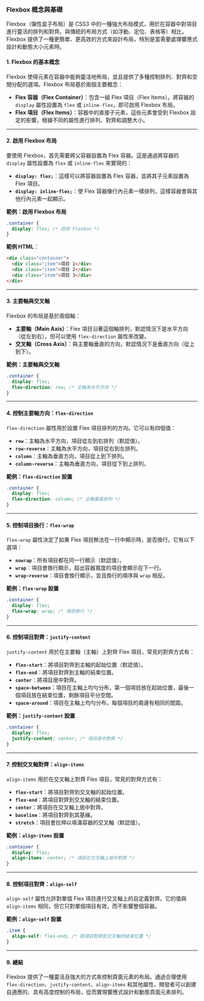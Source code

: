 ### **Flexbox 概念與基礎**

Flexbox（彈性盒子布局）是 CSS3 中的一種強大布局模式，用於在容器中對項目進行靈活的排列和對齊。與傳統的布局方式（如浮動、定位、表格等）相比，Flexbox 提供了一種更簡單、更高效的方式來設計布局，特別是當需要處理響應式設計和動態大小元素時。

#### 1. **Flexbox 的基本概念**

Flexbox 使得元素在容器中能夠靈活地佈局，並且提供了多種控制排列、對齊和空間分配的選項。Flexbox 布局基於兩個主要概念：
- **Flex 容器（Flex Container）**：包含一組 Flex 項目（Flex Items）。將容器的 `display` 屬性設置為 `flex` 或 `inline-flex`，即可啟用 Flexbox 布局。
- **Flex 項目（Flex Items）**：容器中的直接子元素，這些元素會受到 Flexbox 設定的影響，根據不同的屬性進行排列、對齊和調整大小。

---

#### 2. **啟用 Flexbox 布局**

要使用 Flexbox，首先需要將父容器設置為 Flex 容器。這是通過將容器的 `display` 屬性設置為 `flex` 或 `inline-flex` 來實現的：
- **`display: flex;`**：這樣可以將容器設置為 Flex 容器，並將其子元素設置為 Flex 項目。
- **`display: inline-flex;`**：使 Flex 容器像行內元素一樣排列，這樣容器會與其他行內元素一起顯示。

**範例：啟用 Flexbox 布局**

```css
.container {
  display: flex; /* 啟用 Flexbox */
}
```

**範例 HTML**：

```html
<div class="container">
  <div class="item">項目 1</div>
  <div class="item">項目 2</div>
  <div class="item">項目 3</div>
</div>
```

---

#### 3. **主要軸與交叉軸**

Flexbox 的布局是基於兩個軸：
- **主要軸（Main Axis）**：Flex 項目沿著這個軸排列，默認情況下是水平方向（從左到右），但可以使用 `flex-direction` 屬性來改變。
- **交叉軸（Cross Axis）**：與主要軸垂直的方向，默認情況下是垂直方向（從上到下）。

**範例：主要軸與交叉軸**

```css
.container {
  display: flex;
  flex-direction: row; /* 主軸為水平方向 */
}
```

---

#### 4. **控制主要軸方向：`flex-direction`**

`flex-direction` 屬性用於設置 Flex 項目排列的方向。它可以有四個值：
- **`row`**：主軸為水平方向，項目從左到右排列（默認值）。
- **`row-reverse`**：主軸為水平方向，項目從右到左排列。
- **`column`**：主軸為垂直方向，項目從上到下排列。
- **`column-reverse`**：主軸為垂直方向，項目從下到上排列。

**範例：`flex-direction` 設置**

```css
.container {
  display: flex;
  flex-direction: column; /* 主軸垂直排列 */
}
```

---

#### 5. **控制項目換行：`flex-wrap`**

`flex-wrap` 屬性決定了如果 Flex 項目無法在一行中顯示時，是否換行。它有以下選項：
- **`nowrap`**：所有項目都在同一行顯示（默認值）。
- **`wrap`**：項目會換行顯示，超出容器寬度的項目會顯示在下一行。
- **`wrap-reverse`**：項目會換行顯示，並且換行的順序與 `wrap` 相反。

**範例：`flex-wrap` 設置**

```css
.container {
  display: flex;
  flex-wrap: wrap; /* 項目換行 */
}
```

---

#### 6. **控制項目對齊：`justify-content`**

`justify-content` 用於在主要軸（主軸）上對齊 Flex 項目，常見的對齊方式有：
- **`flex-start`**：將項目對齊到主軸的起始位置（默認值）。
- **`flex-end`**：將項目對齊到主軸的結束位置。
- **`center`**：將項目居中對齊。
- **`space-between`**：項目在主軸上均勻分布，第一個項目放在起始位置，最後一個項目放在結束位置，剩餘項目平分空間。
- **`space-around`**：項目在主軸上均勻分布，每個項目的兩邊有相同的間距。

**範例：`justify-content` 設置**

```css
.container {
  display: flex;
  justify-content: center; /* 項目居中對齊 */
}
```

---

#### 7. **控制交叉軸對齊：`align-items`**

`align-items` 用於在交叉軸上對齊 Flex 項目，常見的對齊方式有：
- **`flex-start`**：將項目對齊到交叉軸的起始位置。
- **`flex-end`**：將項目對齊到交叉軸的結束位置。
- **`center`**：將項目在交叉軸上居中對齊。
- **`baseline`**：將項目對齊到其基線。
- **`stretch`**：項目會拉伸以填滿容器的交叉軸（默認值）。

**範例：`align-items` 設置**

```css
.container {
  display: flex;
  align-items: center; /* 項目在交叉軸上居中對齊 */
}
```

---

#### 8. **控制項目對齊：`align-self`**

`align-self` 屬性允許對單個 Flex 項目進行交叉軸上的自定義對齊。它的值與 `align-items` 相同，但它只對單個項目有效，而不影響整個容器。

**範例：`align-self` 設置**

```css
.item {
  align-self: flex-end; /* 該項目對齊到交叉軸的結束位置 */
}
```

---

#### 9. **總結**

Flexbox 提供了一種靈活且強大的方式來控制頁面元素的布局。通過合理使用 `flex-direction`、`justify-content`、`align-items` 和其他屬性，開發者可以創建自適應的、具有高度控制的布局，從而實現響應式設計和動態頁面元素排列。